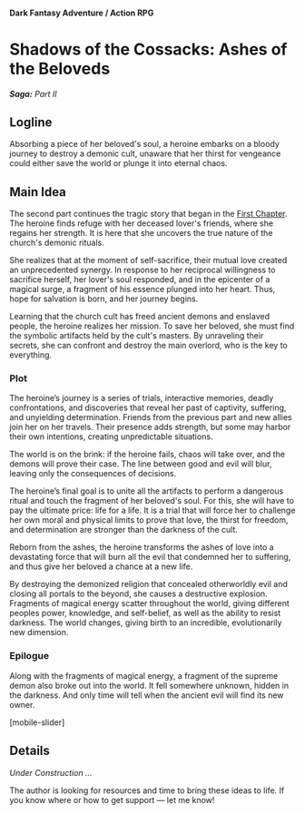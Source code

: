 #### Dark Fantasy Adventure / Action RPG

# Shadows of the Cossacks: Ashes of the Beloveds

***Saga:** Part II*

## Logline

Absorbing a piece of her beloved's soul, a heroine embarks on a bloody journey to destroy a demonic cult, unaware that her thirst for vengeance could either save the world or plunge it into eternal chaos.

## Main Idea

The second part continues the tragic story that began in the [First Chapter](/cossack-saga-1). The heroine finds refuge with her deceased lover's friends, where she regains her strength. It is here that she uncovers the true nature of the church's demonic rituals.

She realizes that at the moment of self-sacrifice, their mutual love created an unprecedented synergy. In response to her reciprocal willingness to sacrifice herself, her lover's soul responded, and in the epicenter of a magical surge, a fragment of his essence plunged into her heart. Thus, hope for salvation is born, and her journey begins.

Learning that the church cult has freed ancient demons and enslaved people, the heroine realizes her mission. To save her beloved, she must find the symbolic artifacts held by the cult's masters. By unraveling their secrets, she can confront and destroy the main overlord, who is the key to everything.

### Plot

The heroine’s journey is a series of trials, interactive memories, deadly confrontations, and discoveries that reveal her past of captivity, suffering, and unyielding determination. Friends from the previous part and new allies join her on her travels. Their presence adds strength, but some may harbor their own intentions, creating unpredictable situations.

The world is on the brink: if the heroine fails, chaos will take over, and the demons will prove their case. The line between good and evil will blur, leaving only the consequences of decisions.

The heroine’s final goal is to unite all the artifacts to perform a dangerous ritual and touch the fragment of her beloved's soul. For this, she will have to pay the ultimate price: life for a life. It is a trial that will force her to challenge her own moral and physical limits to prove that love, the thirst for freedom, and determination are stronger than the darkness of the cult.

Reborn from the ashes, the heroine transforms the ashes of love into a devastating force that will burn all the evil that condemned her to suffering, and thus give her beloved a chance at a new life.

By destroying the demonized religion that concealed otherworldly evil and closing all portals to the beyond, she causes a destructive explosion. Fragments of magical energy scatter throughout the world, giving different peoples power, knowledge, and self-belief, as well as the ability to resist darkness. The world changes, giving birth to an incredible, evolutionarily new dimension.

### Epilogue

Along with the fragments of magical energy, a fragment of the supreme demon also broke out into the world. It fell somewhere unknown, hidden in the darkness. And only time will tell when the ancient evil will find its new owner.

[mobile-slider]

## Details

*Under Construction …*

The author is looking for resources and time to bring these ideas to life. If you know where or how to get support — let me know!